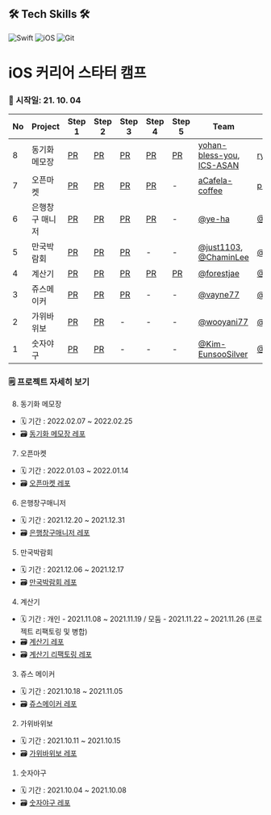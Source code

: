 ## 🛠️ Tech Skills 🛠️
![Swift](https://img.shields.io/badge/Swift-FA7343?style=flat-square&logo=Swift&logoColor=white) ![iOS](https://img.shields.io/badge/iOS-222222?style=flat-square&logo=Apple&logoColor=white) ![Git](https://img.shields.io/badge/Git-F05032?style=flat-square&logo=Git&logoColor=white)

# iOS 커리어 스타터 캠프 

### 🏃 시작일: 21. 10. 04
|No|Project|Step 1|Step 2|Step 3|Step 4|Step 5|Team|Reviewer|
|--|-------|------|------|------|------|------|----|--------|
|8|동기화 메모장|[PR](https://github.com/yagom-academy/ios-cloud-notes/pull/75)|[PR]()|[PR]()|[PR]()|[PR]()|[yohan-bless-you](), [ICS-ASAN]()|[ryan]()|
|7|오픈마켓|[PR](https://github.com/yagom-academy/ios-open-market/pull/81)|[PR](https://github.com/yagom-academy/ios-open-market/pull/95)|[PR](https://github.com/yagom-academy/ios-open-market/pull/117)|[PR](https://github.com/yagom-academy/ios-open-market/pull/132)|-|[aCafela-coffee](https://github.com/aCafela-coffee)|[protocorn93](https://github.com/protocorn93)|
|6|은행창구 매니저|[PR](https://github.com/yagom-academy/ios-bank-manager/pull/110)|[PR](https://github.com/yagom-academy/ios-bank-manager/pull/121)|[PR](https://github.com/yagom-academy/ios-bank-manager/pull/132)|[PR](https://github.com/yagom-academy/ios-bank-manager/pull/139)|-|[@ye-ha](https://github.com/ye-ha)|[@AppleCEO](https://github.com/AppleCEO)|
|5|만국박람회|[PR](https://github.com/yagom-academy/ios-exposition-universelle/pull/106)|[PR](https://github.com/yagom-academy/ios-exposition-universelle/pull/117)|[PR](https://github.com/yagom-academy/ios-exposition-universelle/pull/130)|-|-|[@just1103](https://github.com/just1103), [@ChaminLee](https://github.com/ChaminLee)|[@kcharliek](https://github.com/kcharliek)|
|4|계산기|[PR](https://github.com/yagom-academy/ios-calculator-app/pull/61)|[PR](https://github.com/yagom-academy/ios-calculator-app/pull/98)|[PR](https://github.com/yagom-academy/ios-calculator-app/pull/123)|[PR](https://github.com/yagom-academy/ios-calculator-app/pull/136)|[PR](https://github.com/yagom-academy/ios-calculator-app/pull/148)|[@forestjae](https://github.com/forestjae)|[@GREENOVER](https://github.com/GREENOVER)|
|3|쥬스메이커|[PR](https://github.com/yagom-academy/ios-juice-maker/pull/112)|[PR](https://github.com/yagom-academy/ios-juice-maker/pull/130)|[PR](https://github.com/yagom-academy/ios-juice-maker/pull/143)|-|-|[@vayne77](https://github.com/vayne77)|[@corykim0829](https://github.com/corykim0829)|
|2|가위바위보|[PR](https://github.com/yagom-academy/ios-rock-paper-scissors/pull/85)|[PR](https://github.com/yagom-academy/ios-rock-paper-scissors/pull/96)|-|-|-|[@wooyani77](https://github.com/wooyani77)|[@shapiro711](https://github.com/shapiro711)|
|1|숫자야구|[PR](https://github.com/yagom-academy/ios-number-baseball/pull/53)|[PR](https://github.com/yagom-academy/ios-number-baseball/pull/65)|-|-|-|[@Kim-EunsooSilver](https://github.com/Kim-EunsooSilver)|[@Wody95](https://github.com/Wody95)|

### 🗒️ 프로젝트 자세히 보기
8. 동기화 메모장 
- 🗓 기간 : 2022.02.07 ~ 2022.02.25
- 🗃️ [동기화 메모장 레포]()

7. 오픈마켓
- 🗓 기간 : 2022.01.03 ~ 2022.01.14
- 🗃️ [오픈마켓 레포](https://github.com/yanghojoon/ios-OpenMarket)

6. 은행창구매니저 
- 🗓 기간 : 2021.12.20 ~ 2021.12.31
- 🗃️ [은행창구매니저 레포](https://github.com/yanghojoon/iOS-BankManager)

5. 만국박람회 
- 🗓 기간 : 2021.12.06 ~ 2021.12.17
- 🗃️ [만국박람회 레포](https://github.com/yanghojoon/ios-Exposition1900)

4. 계산기
- 🗓 기간 : 개인 - 2021.11.08 ~ 2021.11.19 / 모둠 - 2021.11.22 ~ 2021.11.26 (프로젝트 리팩토링 및 병합)
- 🗃️ [계산기 레포](https://github.com/yanghojoon/ios-calculator-app)
- 🗃️ [계산기 리팩토링 레포](https://github.com/forestjae/ios-calculator-app/tree/step5)

3. 쥬스 메이커
- 🗓 기간 : 2021.10.18 ~ 2021.11.05
- 🗃️ [쥬스메이커 레포](https://github.com/yanghojoon/ios-juice-maker/tree/4-yanghojoon)

2. 가위바위보
- 🗓 기간 : 2021.10.11 ~ 2021.10.15
- 🗃️ [가위바위보 레포](https://github.com/yanghojoon/ios-rock-paper-scissors)

1. 숫자야구
- 🗓 기간 : 2021.10.04 ~ 2021.10.08
- 🗃️ [숫자야구 레포](https://github.com/yanghojoon/ios-number-baseball)
